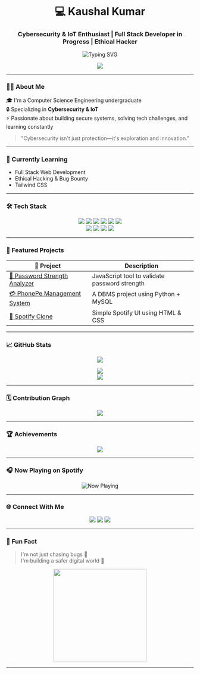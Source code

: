 <h1 align="center">💻 Kaushal Kumar</h1>
<h3 align="center">Cybersecurity & IoT Enthusiast | Full Stack Developer in Progress | Ethical Hacker</h3>

<p align="center">
  <img src="https://readme-typing-svg.herokuapp.com?font=Fira+Code&pause=1000&center=true&vCenter=true&color=36BCF7&width=450&lines=Welcome+to+my+GitHub!;Cybersecurity+is+my+passion!;Learning+%7C+Building+%7C+Securing+Digital+Space" alt="Typing SVG" />
</p>

<p align="center">
  <img src="https://visitcount.itsvg.in/api?id=Kaushalkumar012&label=Profile%20Views&color=6&icon=0" />
</p>

---

### 🧑‍💻 About Me

🎓 I'm a Computer Science Engineering undergraduate  
🔒 Specializing in **Cybersecurity & IoT**  
⚡ Passionate about building secure systems, solving tech challenges, and learning constantly

> "Cybersecurity isn't just protection—it's exploration and innovation."

---

### 🌱 Currently Learning
- Full Stack Web Development  
- Ethical Hacking & Bug Bounty  
- Tailwind CSS

---

### 🛠️ Tech Stack

<p align="center">
  <img src="https://img.shields.io/badge/Java-%23ED8B00.svg?style=flat&logo=java&logoColor=white"/>
  <img src="https://img.shields.io/badge/Python-%2314354C.svg?style=flat&logo=python&logoColor=white"/>
  <img src="https://img.shields.io/badge/HTML5-%23E34F26.svg?style=flat&logo=html5&logoColor=white"/>
  <img src="https://img.shields.io/badge/CSS3-%231572B6.svg?style=flat&logo=css3&logoColor=white"/>
  <img src="https://img.shields.io/badge/JavaScript-%23F7DF1E.svg?style=flat&logo=javascript&logoColor=black"/>
  <img src="https://img.shields.io/badge/Tailwind_CSS-%2306B6D4.svg?style=flat&logo=tailwind-css&logoColor=white"/>
  <br/>
  <img src="https://img.shields.io/badge/Linux-%23000000.svg?style=flat&logo=linux&logoColor=white"/>
  <img src="https://img.shields.io/badge/MySQL-%2300f.svg?style=flat&logo=mysql&logoColor=white"/>
  <img src="https://img.shields.io/badge/Git-%23F05033.svg?style=flat&logo=git&logoColor=white"/>
  <img src="https://img.shields.io/badge/VS_Code-%23007ACC.svg?style=flat&logo=visual-studio-code&logoColor=white"/>
</p>

---

### 📂 Featured Projects

| 🔧 Project | Description |
|-----------|-------------|
| [🔐 Password Strength Analyzer](https://github.com/Kaushalkumar012/Password-Strength-Analyzer) | JavaScript tool to validate password strength |
| [💳 PhonePe Management System](https://github.com/Kaushalkumar012/PhonePe-Management-System) | A DBMS project using Python + MySQL |
| [🎵 Spotify Clone](https://github.com/Kaushalkumar012/SPOTIFY_CLONE) | Simple Spotify UI using HTML & CSS |

---

### 📈 GitHub Stats

<p align="center">
  <img src="https://github-readme-streak-stats.herokuapp.com?user=Kaushalkumar012&theme=dark&hide_border=true"/>
</p>

<p align="center">
  <img src="https://github-readme-stats.vercel.app/api?username=Kaushalkumar012&show_icons=true&theme=dark&hide_border=true&count_private=true"/>
  <br/>
  <img src="https://github-readme-stats.vercel.app/api/top-langs/?username=Kaushalkumar012&layout=compact&theme=dark&hide_border=true"/>
</p>

---

### 🗓️ Contribution Graph

<p align="center">
  <img src="https://github-readme-activity-graph.cyclic.app/graph?username=Kaushalkumar012&theme=react-dark&area=true&hide_border=true"/>
</p>

---

### 🏆 Achievements

<p align="center">
  <img src="https://github-profile-trophy.vercel.app/?username=Kaushalkumar012&theme=radical&row=1&no-frame=true&no-bg=true"/>
</p>

---

### 🎧 Now Playing on Spotify

<p align="center">
  <img src="https://kaushal-nowplaying.vercel.app/api/now-playing" alt="Now Playing" />
</p>

---

### 🌐 Connect With Me

<p align="center">
  <a href="mailto:kaushalkumar00200@gmail.com"><img src="https://img.shields.io/badge/Gmail-D14836?style=for-the-badge&logo=gmail&logoColor=white"/></a>
  <a href="https://www.linkedin.com/in/kaushal00200"><img src="https://img.shields.io/badge/LinkedIn-%230077B5.svg?style=for-the-badge&logo=linkedin&logoColor=white"/></a>
  <a href="https://x.com/Kaushal00200"><img src="https://img.shields.io/badge/Twitter-%231DA1F2.svg?style=for-the-badge&logo=twitter&logoColor=white"/></a>
</p>

---

### 🎯 Fun Fact

> I'm not just chasing bugs 🐞  
> I'm building a safer digital world 🔐

<p align="center">
  <img src="https://media.giphy.com/media/3o7aCVp4zE5tOfh9Vm/giphy.gif" width="250"/>
</p>

---
